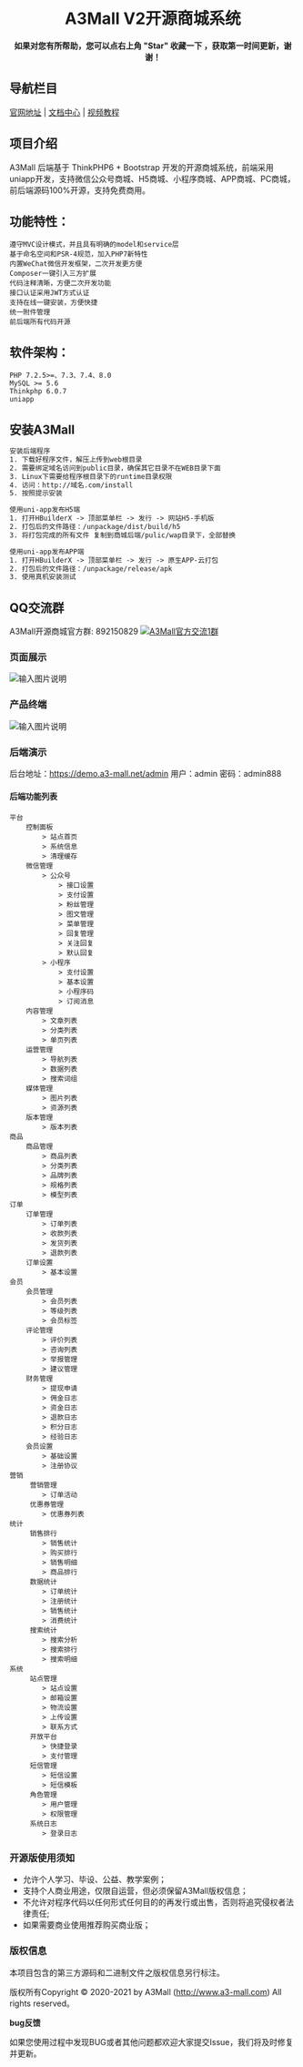 <h1 align="center">A3Mall V2开源商城系统</h1> 

<p align="center">    
    <b>如果对您有所帮助，您可以点右上角 "Star" 收藏一下 ，获取第一时间更新，谢谢！</b>
</p>

## 导航栏目
 [官网地址](http://www.a3-mall.com)
 | [文档中心](http://doc.a3-mall.com/uniapp-b2c/)
 | [视频教程](http://doc.a3-mall.com/uniapp-b2c/video)


## 项目介绍
   A3Mall 后端基于 ThinkPHP6 + Bootstrap 开发的开源商城系统，前端采用uniapp开发，支持微信公众号商城、H5商城、小程序商城、APP商城、PC商城，前后端源码100%开源，支持免费商用。


## 功能特性：
    遵守MVC设计模式，并且具有明确的model和service层
    基于命名空间和PSR-4规范，加入PHP7新特性
    内置WeChat微信开发框架，二次开发更方便
    Composer一键引入三方扩展
    代码注释清晰，方便二次开发功能
    接口认证采用JWT方式认证
    支持在线一键安装，方便快捷
    统一附件管理
    前后端所有代码开源

## 软件架构：
    PHP 7.2.5>=、7.3、7.4、8.0
    MySQL >= 5.6
    Thinkphp 6.0.7
    uniapp


## 安装A3Mall

```html
安装后端程序
1. 下载好程序文件，解压上传到web根目录
2. 需要绑定域名访问到public目录，确保其它目录不在WEB目录下面
3. Linux下需要给程序根目录下的runtime目录权限
4. 访问：http://域名.com/install
5. 按照提示安装

使用uni-app发布H5端
1. 打开HBuilderX -> 顶部菜单栏 -> 发行 -> 网站H5-手机版
2. 打包后的文件路径：/unpackage/dist/build/h5
3. 将打包完成的所有文件 复制到商城后端/pulic/wap目录下，全部替换

使用uni-app发布APP端
1. 打开HBuilderX -> 顶部菜单栏 -> 发行 -> 原生APP-云打包
2. 打包后的文件路径：/unpackage/release/apk
3. 使用真机安装测试

```

## QQ交流群
A3Mall开源商城官方群: 892150829  <a target="_blank" href="https://qm.qq.com/cgi-bin/qm/qr?k=lBxucAil6e6WTlwX0tNvQwpOtfLP2ptd&jump_from=webapi"><img border="0" src="//pub.idqqimg.com/wpa/images/group.png" alt="A3Mall官方交流1群" title="A3Mall官方交流1群"></a>

### 页面展示
![输入图片说明](https://gitee.com/a3mall/A3Mall/raw/master/readme/images/1.png "1.png")

### 产品终端
![输入图片说明](https://gitee.com/a3mall/A3Mall/raw/master/readme/images/2.jpg "2.jpg")

### 后端演示
后台地址：https://demo.a3-mall.net/admin
用户：admin
密码：admin888

#### 后端功能列表
```
平台
    控制面板
        > 站点首页
        > 系统信息
        > 清理缓存
    微信管理
        > 公众号
            > 接口设置
            > 支付设置
            > 粉丝管理
            > 图文管理
            > 菜单管理
            > 回复管理
            > 关注回复
            > 默认回复
        > 小程序
            > 支付设置
            > 基本设置
            > 小程序码
            > 订阅消息
    内容管理
        > 文章列表
        > 分类列表
        > 单页列表
    运营管理
        > 导航列表
        > 数据列表
        > 搜索词组
    媒体管理
        > 图片列表
        > 资源列表
    版本管理
        > 版本列表
商品
    商品管理
        > 商品列表
        > 分类列表
        > 品牌列表
        > 规格列表
        > 模型列表
订单
    订单管理
        > 订单列表
        > 收款列表
        > 发货列表
        > 退款列表
    订单设置
        > 基本设置
会员
    会员管理
        > 会员列表
        > 等级列表
        > 会员标签
    评论管理
        > 评价列表
        > 咨询列表
        > 举报管理
        > 建议管理
    财务管理
        > 提现申请
        > 佣金日志
        > 资金日志
        > 退款日志
        > 积分日志
        > 经验日志
    会员设置
        > 基础设置
        > 注册协议
营销
     营销管理
        > 订单活动
     优惠券管理
        > 优惠券列表
统计
     销售排行
        > 销售统计
        > 购买排行
        > 销售明细
        > 商品排行
     数据统计
        > 订单统计
        > 注册统计
        > 销售统计
        > 消费统计
     搜索统计
        > 搜索分析
        > 搜索排行
        > 搜索明细
系统
     站点管理
        > 站点设置
        > 邮箱设置
        > 物流设置
        > 上传设置
        > 联系方式
     开放平台
        > 快捷登录
        > 支付管理
     短信管理
        > 短信设置
        > 短信模板
     角色管理
        > 用户管理
        > 权限管理
     系统日志
        > 登录日志
```

### 开源版使用须知

- 允许个人学习、毕设、公益、教学案例；
- 支持个人商业用途，仅限自运营，但必须保留A3Mall版权信息；
- 不允许对程序代码以任何形式任何目的的再发行或出售，否则将追究侵权者法律责任;
- 如果需要商业使用推荐购买商业版；

### 版权信息
本项目包含的第三方源码和二进制文件之版权信息另行标注。

版权所有Copyright © 2020-2021 by A3Mall (http://www.a3-mall.com) All rights reserved。

 **bug反馈**

如果您使用过程中发现BUG或者其他问题都欢迎大家提交Issue，我们将及时修复并更新。
